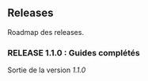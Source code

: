## Releases 
Roadmap des releases.

### **RELEASE 1.1.0** : Guides complétés
Sortie de la version *1.1.0*

